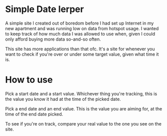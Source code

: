 # Simple Date lerper

A simple site I created out of boredom before I had set up Internet in my new apartment and was running low on data from hotspot usage. I wanted to keep track of how much data I was allowed to use when, given I could only afford buying more data so-and-so often. 

This site has more applications than that ofc. It's a site for whenever you want to check if you're over or under some target value, given what time it is.

# How to use

Pick a start date and a start value. Whichever thing you're tracking, this is the value you know it had at the time of the picked date.

Pick a end date and an end value. This is the value you are aiming for, at the time of the end date picked.

To see if you're on track, compare your real value to the one you see on the site.
